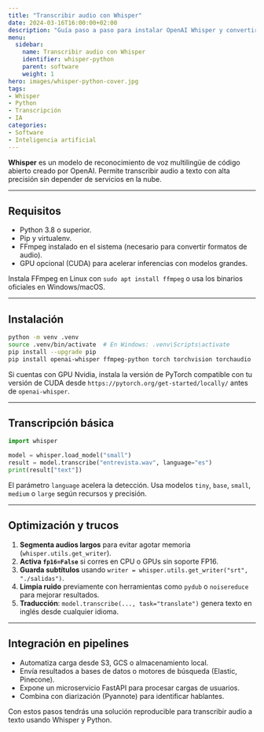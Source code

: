 ```yaml
---
title: "Transcribir audio con Whisper"
date: 2024-03-16T16:00:00+02:00
description: "Guía paso a paso para instalar OpenAI Whisper y convertir audio a texto con Python."
menu:
  sidebar:
    name: Transcribir audio con Whisper
    identifier: whisper-python
    parent: software
    weight: 1
hero: images/whisper-python-cover.jpg
tags:
- Whisper
- Python
- Transcripción
- IA
categories:
- Software
- Inteligencia artificial
---
```


**Whisper** es un modelo de reconocimiento de voz multilingüe de código abierto creado por OpenAI. Permite transcribir audio a texto con alta precisión sin depender de servicios en la nube.

---

## Requisitos

- Python 3.8 o superior.
- Pip y virtualenv.
- FFmpeg instalado en el sistema (necesario para convertir formatos de audio).
- GPU opcional (CUDA) para acelerar inferencias con modelos grandes.

Instala FFmpeg en Linux con `sudo apt install ffmpeg` o usa los binarios oficiales en Windows/macOS.

---

## Instalación

```bash
python -m venv .venv
source .venv/bin/activate  # En Windows: .venv\Scripts\activate
pip install --upgrade pip
pip install openai-whisper ffmpeg-python torch torchvision torchaudio
```

Si cuentas con GPU Nvidia, instala la versión de PyTorch compatible con tu versión de CUDA desde `https://pytorch.org/get-started/locally/` antes de `openai-whisper`.

---

## Transcripción básica

```python
import whisper

model = whisper.load_model("small")
result = model.transcribe("entrevista.wav", language="es")
print(result["text"])
```

El parámetro `language` acelera la detección. Usa modelos `tiny`, `base`, `small`, `medium` o `large` según recursos y precisión.

---

## Optimización y trucos

1. **Segmenta audios largos** para evitar agotar memoria (`whisper.utils.get_writer`).
2. **Activa `fp16=False`** si corres en CPU o GPUs sin soporte FP16.
3. **Guarda subtítulos** usando `writer = whisper.utils.get_writer("srt", "./salidas")`.
4. **Limpia ruido** previamente con herramientas como `pydub` o `noisereduce` para mejorar resultados.
5. **Traducción**: `model.transcribe(..., task="translate")` genera texto en inglés desde cualquier idioma.

---

## Integración en pipelines

- Automatiza carga desde S3, GCS o almacenamiento local.
- Envía resultados a bases de datos o motores de búsqueda (Elastic, Pinecone).
- Expone un microservicio FastAPI para procesar cargas de usuarios.
- Combina con diarización (Pyannote) para identificar hablantes.

Con estos pasos tendrás una solución reproducible para transcribir audio a texto usando Whisper y Python.
